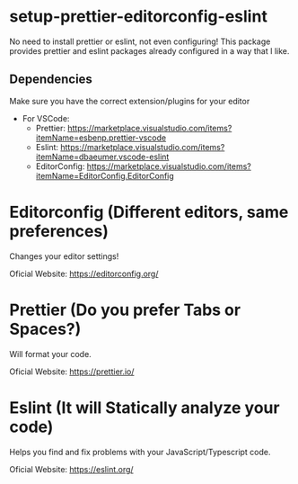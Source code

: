 # setup-prettier-editorconfig-eslint

No need to install prettier or eslint, not even configuring! This package provides prettier and eslint packages already configured in a way that I like.

## Dependencies

Make sure you have the correct extension/plugins for your editor

-  For VSCode:
   -  Prettier: https://marketplace.visualstudio.com/items?itemName=esbenp.prettier-vscode
   -  Eslint: https://marketplace.visualstudio.com/items?itemName=dbaeumer.vscode-eslint
   -  EditorConfig: https://marketplace.visualstudio.com/items?itemName=EditorConfig.EditorConfig

# Editorconfig (Different editors, same preferences)

Changes your editor settings!

Oficial Website: https://editorconfig.org/

# Prettier (Do you prefer Tabs or Spaces?)

Will format your code.

Oficial Website: https://prettier.io/

# Eslint (It will Statically analyze your code)

Helps you find and fix problems with your JavaScript/Typescript code.

Oficial Website: https://eslint.org/

